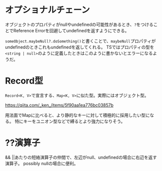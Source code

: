 # オプショナルチェーン
オブジェクトのプロパティがnullやundefinedの可能性があるとき、`?`をつけることでReference Errorを回避してundefinedを返すようにできる。

`someObject.maybeNull?.doSomething()`と書くことで、`maybeNull`プロパティがundefinedのときこれもundefinedを返してくれる。
TSではプロパティの型を`<string | null>`のように定義したときはこのように書かないとエラーになるようだ。

# Record型
`Record<K, V>`で宣言する、`Map<K, V>`に似た型。実際にはオブジェクト型。

https://qiita.com/_ken_/items/5f90aa1ea776bc03857b

用法面でMapに比べると、より静的なキーに対して積極的に採用したい型になる。
特にキーをユニオン型などで縛るとより強力になりそう。

# ??演算子
&& ||あたりの短絡演算子の仲間で、左辺がnull、undefinedの場合に右辺を返す演算子。
possibly nullの場合に便利。
